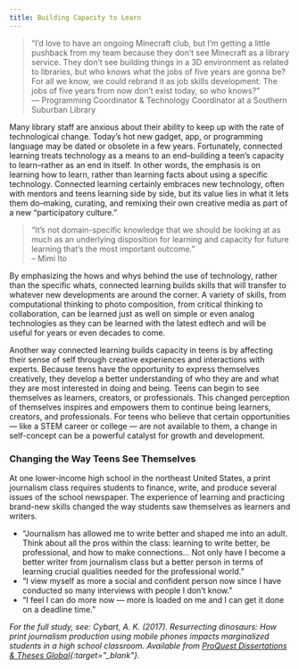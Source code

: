 ```yaml
---
title: Building Capacity to Learn
---
```


> “I’d love to have an ongoing Minecraft club, but I’m getting a little pushback from my team because they don’t see Minecraft as a library service. They don’t see building things in a 3D environment as related to libraries, but who knows what the jobs of five years are gonna be? For all we know, we could rebrand it as job skills development. The jobs of five years from now don’t exist today, so who knows?”<br/>— Programming Coordinator & Technology Coordinator at a Southern Suburban Library


Many library staff are anxious about their ability to keep up with the rate of technological change. Today’s hot new gadget, app, or programming language may be dated or obsolete in a few years. Fortunately, connected learning treats technology as a means to an end–building a teen’s capacity to learn–rather as an end in itself. In other words, the emphasis is on learning how to learn, rather than learning facts about using a specific technology. Connected learning certainly embraces new technology, often with mentors and teens learning side by side, but its value lies in what it lets them do–making, curating, and remixing their own creative media as part of a new “participatory culture.”

> “It’s not domain-specific knowledge that we should be looking at as much as an underlying disposition for learning and capacity for future learning that’s the most important outcome.”<br/>– Mimi Ito


By emphasizing the hows and whys behind the use of technology, rather than the specific whats, connected learning builds skills that will transfer to whatever new developments are around the corner. A variety of skills, from computational thinking to photo composition, from critical thinking to collaboration, can be learned just as well on simple or even analog technologies as they can be learned with the latest edtech and will be useful for years or even decades to come.

Another way connected learning builds capacity in teens is by affecting their sense of self through creative experiences and interactions with experts. Because teens have the opportunity to express themselves creatively, they develop a better understanding of who they are and what they are most interested in doing and being. Teens can begin to see themselves as learners, creators, or professionals. This changed perception of themselves inspires and empowers them to continue being learners, creators, and professionals. For teens who believe that certain opportunities — like a STEM career or college — are not available to them, a change in self-concept can be a powerful catalyst for growth and development.

<div class="callout case_study" markdown="1">

### Changing the Way Teens See Themselves
At one lower-income high school in the northeast United States, a print journalism class requires students to finance, write, and produce several issues of the school newspaper. The experience of learning and practicing brand-new skills changed the way students saw themselves as learners and writers.
* “Journalism has allowed me to write better and shaped me into an adult. Think about all the pros within the class: learning to write better, be professional, and how to make connections... Not only have I become a better writer from journalism class but a better person in terms of learning crucial qualities needed for the professional world.”
* “I view myself as more a social and confident person now since I have conducted so many interviews with people I don’t know.”
* “I feel I can do more now — more is loaded on me and I can get it done on a deadline time.”

*For the full study, see: Cybart, A. K. (2017). Resurrecting dinosaurs: How print journalism production using mobile phones impacts marginalized students in a high school classroom. Available from [ProQuest Dissertations & Theses Global](https://search.proquest.com/docview/1907487050?accountid=14696){:target="_blank"}.*

</div>
